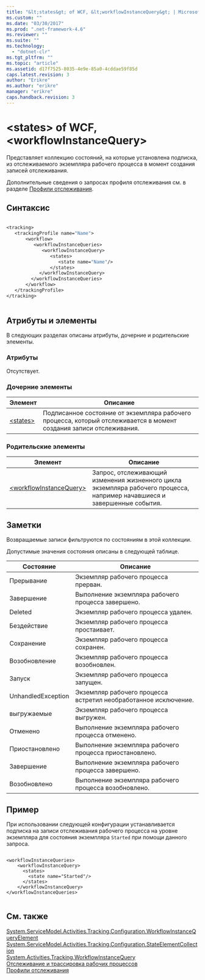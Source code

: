 ```yaml
---
title: "&lt;states&gt; of WCF, &lt;workflowInstanceQuery&gt; | Microsoft Docs"
ms.custom: ""
ms.date: "03/30/2017"
ms.prod: ".net-framework-4.6"
ms.reviewer: ""
ms.suite: ""
ms.technology: 
  - "dotnet-clr"
ms.tgt_pltfrm: ""
ms.topic: "article"
ms.assetid: d17f7525-8035-4e9e-85a0-4cddae59f85d
caps.latest.revision: 3
author: "Erikre"
ms.author: "erikre"
manager: "erikre"
caps.handback.revision: 3
---
```

# &lt;states&gt; of WCF, &lt;workflowInstanceQuery&gt;
Представляет коллекцию состояний, на которые установлена подписка, из отслеживаемого экземпляра рабочего процесса в момент создания записей отслеживания.  
  
 Дополнительные сведения о запросах профиля отслеживания см. в разделе [Профили отслеживания](../../../../../docs/framework/windows-workflow-foundation//tracking-profiles.md).  
  
## Синтаксис  
  
```vb  
  
<tracking>  
   <trackingProfile name="Name">  
       <workflow>  
          <workflowInstanceQueries>  
             <workflowInstanceQuery>  
                <states>  
                   <state name="Name"/>  
                </states>  
            </workflowInstanceQuery>  
         </workflowInstanceQueries>  
       </workflow>  
   </trackingProfile>  
</tracking>  
  
```  
  
## Атрибуты и элементы  
 В следующих разделах описаны атрибуты, дочерние и родительские элементы.  
  
### Атрибуты  
 Отсутствует.  
  
### Дочерние элементы  
  
|Элемент|Описание|  
|-------------|--------------|  
|[\<states\>](../../../../../docs/framework/configure-apps/file-schema/windows-workflow-foundation/states.md)|Подписанное состояние от экземпляра рабочего процесса, который отслеживается в момент создания записи отслеживания.|  
  
### Родительские элементы  
  
|Элемент|Описание|  
|-------------|--------------|  
|[\<workflowInstanceQuery\>](../../../../../docs/framework/configure-apps/file-schema/windows-workflow-foundation/workflowinstancequery.md)|Запрос, отслеживающий изменения жизненного цикла экземпляра рабочего процесса, например начавшиеся и завершенные события.|  
  
## Заметки  
 Возвращаемые записи фильтруются по состояниям в этой коллекции.  
  
 Допустимые значения состояния описаны в следующей таблице.  
  
|Состояние|Описание|  
|---------------|--------------|  
|Прерывание|Экземпляр рабочего процесса прерван.|  
|Завершение|Выполнение экземпляра рабочего процесса завершено.|  
|Deleted|Экземпляр рабочего процесса удален.|  
|Бездействие|Экземпляр рабочего процесса простаивает.|  
|Сохранение|Экземпляр рабочего процесса сохранен.|  
|Возобновление|Экземпляр рабочего процесса возобновлен.|  
|Запуск|Экземпляр рабочего процесса запущен.|  
|UnhandledException|Экземпляр рабочего процесса встретил необработанное исключение.|  
|выгружаемые|Экземпляр рабочего процесса выгружен.|  
|Отменено|Выполнение экземпляра рабочего процесса отменено.|  
|Приостановлено|Выполнение экземпляра рабочего процесса приостановлено.|  
|Завершение|Выполнение экземпляра рабочего процесса завершено.|  
|Возобновлено|Выполнение экземпляра рабочего процесса возобновлено.|  
  
## Пример  
 При использовании следующей конфигурации устанавливается подписка на записи отслеживания рабочего процесса на уровне экземпляра для состояния экземпляра `Started` при помощи данного запроса.  
  
```  
  
<workflowInstanceQueries>  
    <workflowInstanceQuery>  
      <states>  
        <state name="Started"/>  
      </states>  
    </workflowInstanceQuery>  
</workflowInstanceQueries>  
  
```  
  
## См. также  
 [System.ServiceModel.Activities.Tracking.Configuration.WorkflowInstanceQueryElement](assetId:///System.ServiceModel.Activities.Tracking.Configuration.WorkflowInstanceQueryElement?qualifyHint=False&amp;autoUpgrade=True)   
 [System.ServiceModel.Activities.Tracking.Configuration.StateElementCollection](assetId:///System.ServiceModel.Activities.Tracking.Configuration.StateElementCollection?qualifyHint=False&amp;autoUpgrade=True)   
 [System.Activities.Tracking.WorkflowInstanceQuery](assetId:///System.Activities.Tracking.WorkflowInstanceQuery?qualifyHint=False&amp;autoUpgrade=True)   
 [Отслеживание и трассировка рабочих процессов](../../../../../docs/framework/windows-workflow-foundation//workflow-tracking-and-tracing.md)   
 [Профили отслеживания](../../../../../docs/framework/windows-workflow-foundation//tracking-profiles.md)